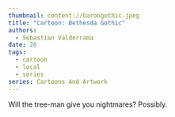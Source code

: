 ```yaml
---
thumbnail: content://barongothic.jpeg
title: "Cartoon: Bethesda Gothic"
authors:
  - Sebastian Valderrama
date: 26
tags:
  - cartoon
  - local
  - series
series: Cartoons And Artwork
---
```


Will the tree-man give you nightmares? Possibly.